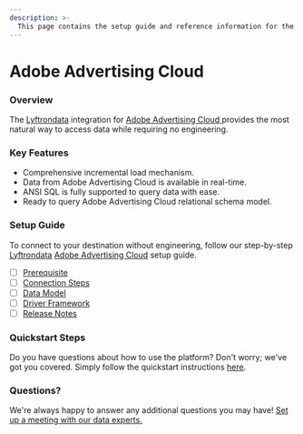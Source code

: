 ```yaml
---
description: >-
  This page contains the setup guide and reference information for the Adobe Advertising Cloud source connector.
---
```


# Adobe Advertising Cloud

### Overview

The [Lyftrondata](https://www.lyftrondata.com/) integration for [Adobe Advertising Cloud](https://www.lyftrondata.com/integration/adobe-advertising-cloud/)[ ](https://www.lyftrondata.com/integration/adobe-advertising-cloud/)provides the most natural way to access data while requiring no engineering.

### Key Features

* Comprehensive incremental load mechanism.
* Data from Adobe Advertising Cloud is available in real-time.&#x20;
* ANSI SQL is fully supported to query data with ease.
* Ready to query Adobe Advertising Cloud relational schema model.

### Setup Guide

To connect to your destination without engineering, follow our step-by-step [Lyftrondata](https://www.lyftrondata.com/)  [Adobe Advertising Cloud](https://www.lyftrondata.com/integration/adobe-advertising-cloud/) setup guide.

* [ ] [Prerequisite](../../marketing-analytics/adobe-advertising-cloud/prerequisite.md)
* [ ] [Connection Steps](../../marketing-analytics/adobe-advertising-cloud/connection-steps.md)
* [ ] [Data Model](../../marketing-analytics/adobe-advertising-cloud/data-model/)
* [ ] [Driver Framework](../../marketing-analytics/adobe-advertising-cloud/driver-framework/)
* [ ] [Release Notes](../../marketing-analytics/adobe-advertising-cloud/release-notes.md)

### Quickstart Steps

Do you have questions about how to use the platform? Don't worry; we've got you covered. Simply follow the quickstart instructions [here](../../../quickstart-steps.md).

### Questions? <a href="#questions" id="questions"></a>

We're always happy to answer any additional questions you may have! [Set up a meeting with our data experts.](https://www.lyftrondata.com/book-a-meeting/)

